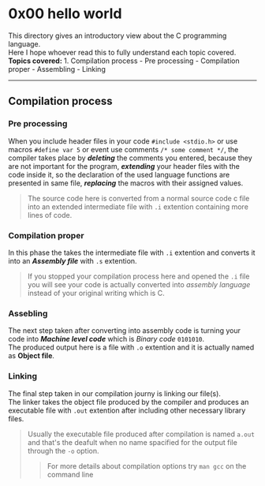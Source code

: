 # 0x00 hello world

This directory gives an introductory view about the C programming language.  
Here I hope whoever read this to fully understand each topic covered.  
**Topics covered:**
	1. Compilation process
		- Pre processing
		- Compilation proper
		- Assembling
		- Linking

---

## Compilation process

### Pre processing

When you include header files in your code `#include <stdio.h>` or use 
macros `#define var 5` or event use comments `/* some comment */`, the 
compiler takes place by ***deleting*** the comments you entered, because they are 
not important for the program, ***extending*** your header files with the code 
inside it, so the declaration of the used language functions are presented in 
same file, ***replacing*** the macros with their assigned values.

> The source code here is converted from a normal source code c file
> into an extended intermediate file with `.i` extention containing 
> more lines of code.

### Compilation proper

In this phase the takes the intermediate file with `.i` extention and 
converts it into an ***Assembly file*** with `.s` extention.

> If you stopped your compilation process here and opened the `.i` file
> you will see your code is actually converted into *assembly language*
> instead of your original writing which is C.

### Assebling

The next step taken after converting into assembly code is turning your code 
into ***Machine level code*** which is *Binary code* `0101010`.  
The produced output here is a file with `.o` extention and it is actually 
named as **Object file**.  

### Linking

The final step taken in our compilation journy is linking our file(s).  
The linker takes the object file produced by the compiler and produces an 
executable file with `.out` extention after including other necessary 
library files.

> Usually the executable file produced after compilation is named `a.out` 
> and that's the deafult when no name spacified for the output file
> through the `-o` option.
>> For more details about compilation options try `man gcc` on the command line

